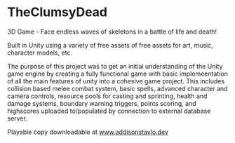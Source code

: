 # TheClumsyDead
3D Game - Face endless waves of skeletons in a battle of life and death!

Built in Unity using a variety of free assets of free assets for art, music, character models, etc.

The purpose of this project was to get an initial understanding of the Unity game engine by creating a fully functional game with basic implemeentation of all the main features of unity into a cohesive game project.  This includes collision based melee combat system, basic spells, advanced character and camera controls, resource pools for casting and sprinting, health and damage systems, boundary warning triggers, points scoring, and highscores uploaded to/populated by connection to external database server.

Playable copy downloadable at www.addisonstavlo.dev
